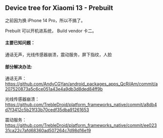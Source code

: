 ## Device tree for Xiaomi 13 - Prebuilt


之前因为换 iPhone 14 Pro，所以不搞了。

Prebuilt 可以开机进系统， Build vendor 卡二。
 
#### 主要已知问题：

通话无声，光线传感器崩溃，震动服务，屏下指纹，人脸

#### 部分解决办法:

通话无声：https://github.com/AndyCGYan/android_packages_apps_QcRilAm/commit/a207520873a5c6ce051a43e4a9db3d8ded84ff9b

光线传感器崩溃：https://github.com/TrebleDroid/platform_frameworks_native/commit/a8db4d7f3412c5b21f33b70cedf35dba91261653

震动服务：https://github.com/TrebleDroid/platform_frameworks_native/commit/ee02331ca22c7afd68360ad507264c7d98d16e19

